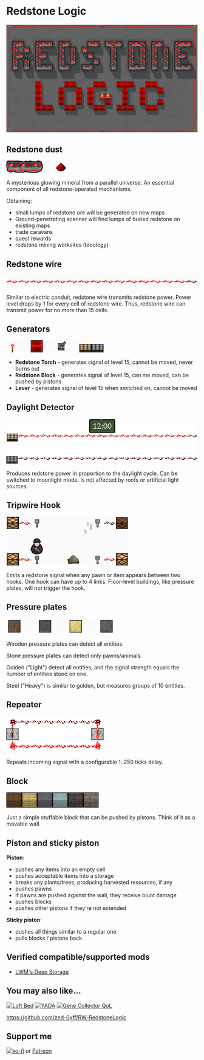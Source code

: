 # Redstone Logic
[![Redstone Logic](About/Preview.png)](https://steamcommunity.com/sharedfiles/filedetails/?id=2991569144)

## Redstone dust

![](screens/redstone_ore.png)

A mysterious glowing mineral from a parallel universe. An essential component of all redstone-operated mechanisms.

Obtaining:
- small lumps of redstone ore will be generated on new maps
- Ground-penetrating scanner will find lumps of buried redstone on existing maps
- trade caravans
- quest rewards
- redstone mining worksites (Ideology)

## Redstone wire

![](screens/redstone_wire.png)

Similar to electric conduit, redstone wire transmits redstone power.
Power level drops by 1 for every cell of redstone wire.
Thus, redstone wire can transmit power for no more than 15 cells. 

## Generators

![](screens/generators.png)

- **Redstone Torch** - generates signal of level 15, cannot be moved, never burns out
- **Redstone Block** - generates signal of level 15, can me moved, can be pushed by pistons
- **Lever** - generates signal of level 15 when switched on, cannot be moved

## Daylight Detector

![](screens/detectors.gif)

Produces redstone power in proportion to the daylight cycle. Can be switched to moonlight mode. Is not affected by roofs or artificial light sources.

## Tripwire Hook

![](screens/tripwire.png)

Emits a redstone signal when any pawn or item appears between two hooks.
One hook can have up to 4 links.
Floor-level buildings, like pressure plates, will not trigger the hook.

## Pressure plates

![](screens/pressure_plates.png)

Wooden pressure plates can detect all entities.

Stone pressure plates can detect only pawns/animals.

Golden ("Light") detect all entities, and the signal strength equals the number of entities stood on one.

Steel ("Heavy") is similar to golden, but measures groups of 10 entities.

## Repeater

![](screens/repeaters.gif)

Repeats incoming signal with a configurable 1..250 ticks delay.

## Block

![](screens/blocks.png)

Just a simple stuffable block that can be pushed by pistons. Think of it as a movable wall.

## Piston and sticky piston

**Piston**:
- pushes any items into an empty cell
- pushes acceptable items into a storage
- breaks any plants/trees, producing harvested resources, if any
- pushes pawns
- if pawns are pushed against the wall, they receive blunt damage
- pushes blocks
- pushes other pistons if they're not extended

**Sticky piston**:
- pushes all things similar to a regular one
- pulls blocks / pistons back

## Verified compatible/supported mods

- [LWM's Deep Storage](https://steamcommunity.com/sharedfiles/filedetails/?id=1617282896)

## You may also like...

[![Loft Bed](https://steamuserimages-a.akamaihd.net/ugc/2030602392616950419/CAF6F6AB4C5D99E729AD70C683C0D78169B028BF/?imw=268&imh=151&ima=fit&impolicy=Letterbox)](https://steamcommunity.com/sharedfiles/filedetails/?id=2961708299)
[![YADA](https://steamuserimages-a.akamaihd.net/ugc/2031731300519719867/4E551B5E8A5F51182BD2D8830C7E9E180D0634BC/?imw=268&imh=151&ima=fit&impolicy=Letterbox)](https://steamcommunity.com/sharedfiles/filedetails/?id=2971543841)
[![Gene Collector QoL](https://steamuserimages-a.akamaihd.net/ugc/2031731627304502175/D4CBB7CE5A2ACD29FE85B5993B7CE209B944389F/?imw=268&imh=151&ima=fit&impolicy=Letterbox)](https://steamcommunity.com/sharedfiles/filedetails/?id=2978672610)

https://github.com/zed-0xff/RW-RedstoneLogic

## Support me

[![ko-fi](https://i.imgur.com/Utx6OIH.png)](https://ko-fi.com/K3K81Z3W5) or [Patreon](https://www.patreon.com/zed_0xff)
